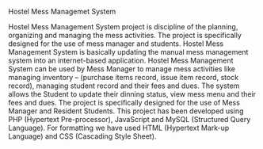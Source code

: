 Hostel Mess Managemet System

Hostel Mess Management System project is discipline of the planning, organizing and
managing the mess activities. The project is specifically designed for the use of mess
manager and students. Hostel Mess Management System is basically updating the manual
mess management system into an internet-based application. Hostel Mess Management
System can be used by Mess Manager to manage mess activities like managing inventory –
(purchase items record, issue item record, stock record), managing student record and their
fees and dues. The system allows the Student to update their dinning status, view mess menu
and their fees and dues. The project is specifically designed for the use of Mess Manager and
Resident Students.
This project has been developed using PHP (Hypertext Pre-processor), JavaScript and
MySQL (Structured Query Language). For formatting we have used HTML (Hypertext
Mark-up Language) and CSS (Cascading Style Sheet). 